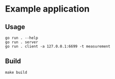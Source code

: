 # Example application

## Usage

```shell
go run . --help
go run . server
go run . client -a 127.0.0.1:6699 -t measurement
```

## Build

```shell
make build
```
